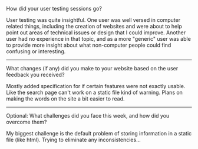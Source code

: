 How did your user testing sessions go?

User testing was quite insightful. One user was well versed in computer related things, including the creation of websites and were about to help point out areas of technical issues or design that I could improve. Another user had no experience in that topic, and as a more "generic" user was able to provide more insight about what non-computer people could find confusing or interesting.

--------------------

What changes (if any) did you make to your website based on the user feedback you received?

Mostly added specification for if certain features were not exactly usable. Like the search page can't work on a static file kind of warning. Plans on making the words on the site a bit easier to read.

--------------------

Optional: What challenges did you face this week, and how did you overcome them?

My biggest challenge is the default problem of storing information in a static file (like html). Trying to eliminate any inconsistencies...
